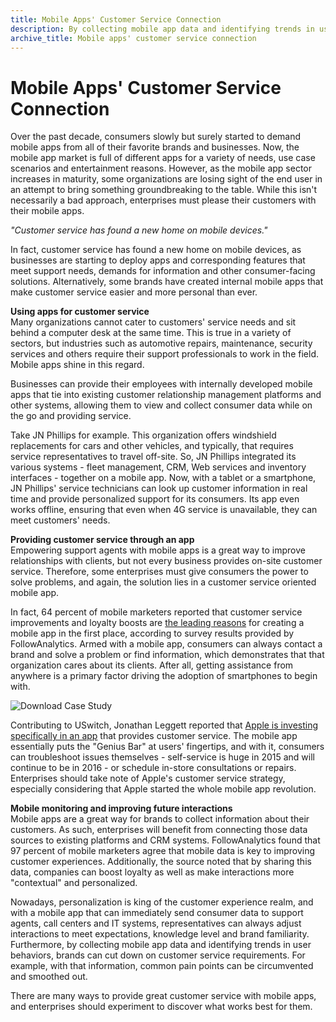 ```yaml
---
title: Mobile Apps' Customer Service Connection
description: By collecting mobile app data and identifying trends in user behaviors, brands can cut down on customer service requirements.
archive_title: Mobile apps' customer service connection
---
```


# Mobile Apps' Customer Service Connection

Over the past decade, consumers slowly but surely started to demand mobile apps from all of their favorite brands and businesses. Now, the mobile app market is full of different apps for a variety of needs, use case scenarios and entertainment reasons. However, as the mobile app sector increases in maturity, some organizations are losing sight of the end user in an attempt to bring something groundbreaking to the table. While this isn't necessarily a bad approach, enterprises must please their customers with their mobile apps.

_"Customer service has found a new home on mobile devices."_

In fact, customer service has found a new home on mobile devices, as businesses are starting to deploy apps and corresponding features that meet support needs, demands for information and other consumer-facing solutions. Alternatively, some brands have created internal mobile apps that make customer service easier and more personal than ever.

**Using apps for customer service**  
Many organizations cannot cater to customers' service needs and sit behind a computer desk at the same time. This is true in a variety of sectors, but industries such as automotive repairs, maintenance, security services and others require their support professionals to work in the field. Mobile apps shine in this regard.

Businesses can provide their employees with internally developed mobile apps that tie into existing customer relationship management platforms and other systems, allowing them to view and collect consumer data while on the go and providing service.

Take JN Phillips for example. This organization offers windshield replacements for cars and other vehicles, and typically, that requires service representatives to travel off-site. So, JN Phillips integrated its various systems - fleet management, CRM, Web services and inventory interfaces - together on a mobile app. Now, with a tablet or a smartphone, JN Phillips' service technicians can look up customer information in real time and provide personalized support for its consumers. Its app even works offline, ensuring that even when 4G service is unavailable, they can meet customers' needs.

**Providing customer service through an app**  
Empowering support agents with mobile apps is a great way to improve relationships with clients, but not every business provides on-site customer service. Therefore, some enterprises must give consumers the power to solve problems, and again, the solution lies in a customer service oriented mobile app.

In fact, 64 percent of mobile marketers reported that customer service improvements and loyalty boosts are [the leading reasons](http://security.itbusinessnet.com/article/New-Survey-Reveals-Top-Priority-for-Enterprise-Mobile-Apps-Is-to-Improve-Customer-Experience-Create-Long-Term-Customer-Value-and-Loyalty-4172861) for creating a mobile app in the first place, according to survey results provided by FollowAnalytics. Armed with a mobile app, consumers can always contact a brand and solve a problem or find information, which demonstrates that that organization cares about its clients. After all, getting assistance from anywhere is a primary factor driving the adoption of smartphones to begin with.

![Download Case Study](http://media.syrinx.com/media/06320ed4-4f81-4d18-8d4f-45d509c0f959/img/3340/14120079.jpg)

Contributing to USwitch, Jonathan Leggett reported that [Apple is investing specifically in an app](http://www.uswitch.com/mobiles/guides/uswitch-exclusive-leaked-photos-emerge-of-apple-app-for-improving-iphone/) that provides customer service. The mobile app essentially puts the "Genius Bar" at users' fingertips, and with it, consumers can troubleshoot issues themselves - self-service is huge in 2015 and will continue to be in 2016 - or schedule in-store consultations or repairs. Enterprises should take note of Apple's customer service strategy, especially considering that Apple started the whole mobile app revolution.

**Mobile monitoring and improving future interactions**  
Mobile apps are a great way for brands to collect information about their customers. As such, enterprises will benefit from connecting those data sources to existing platforms and CRM systems. FollowAnalytics found that 97 percent of mobile marketers agree that mobile data is key to improving customer experiences. Additionally, the source noted that by sharing this data, companies can boost loyalty as well as make interactions more "contextual" and personalized.

Nowadays, personalization is king of the customer experience realm, and with a mobile app that can immediately send consumer data to support agents, call centers and IT systems, representatives can always adjust interactions to meet expectations, knowledge level and brand familiarity. Furthermore, by collecting mobile app data and identifying trends in user behaviors, brands can cut down on customer service requirements. For example, with that information, common pain points can be circumvented and smoothed out.

There are many ways to provide great customer service with mobile apps, and enterprises should experiment to discover what works best for them.
